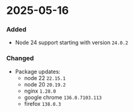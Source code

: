 2025-05-16
===

### Added
- Node 24 support starting with version `24.0.2`

### Changed
- Package updates:
  - node 22 `22.15.1`
  - node 20 `20.19.2`
  - nginx `1.28.0`
  - google chrome `136.0.7103.113`
  - firefox `138.0.3`
